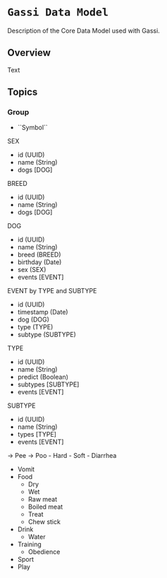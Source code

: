 # ``Gassi Data Model``

Description of the Core Data Model used with Gassi.

## Overview

<!--@START_MENU_TOKEN@-->Text<!--@END_MENU_TOKEN@-->

## Topics

### <!--@START_MENU_TOKEN@-->Group<!--@END_MENU_TOKEN@-->

- <!--@START_MENU_TOKEN@-->``Symbol``<!--@END_MENU_TOKEN@-->

SEX
- id            (UUID)
- name          (String)
- dogs          [DOG]

BREED
- id            (UUID)
- name          (String)
- dogs          [DOG]

DOG
- id            (UUID)
- name          (String)
- breed         (BREED)
- birthday      (Date)
- sex           (SEX)
- events        [EVENT]

EVENT by TYPE and SUBTYPE
- id            (UUID)
- timestamp     (Date)
- dog           (DOG)
- type          (TYPE)
- subtype       (SUBTYPE)

TYPE
- id            (UUID)
- name          (String)
- predict       (Boolean)
- subtypes      [SUBTYPE]
- events        [EVENT]

SUBTYPE
- id            (UUID)
- name          (String)
- types         [TYPE]
- events        [EVENT]


-> Pee
-> Poo
    - Hard
    - Soft
    - Diarrhea

- Vomit
- Food
    - Dry
    - Wet
    - Raw meat
    - Boiled meat
    - Treat
    - Chew stick
- Drink
    - Water
- Training
    - Obedience
- Sport
- Play


